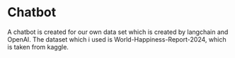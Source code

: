 # Chatbot
A chatbot is created for our own data set which is created by langchain and OpenAI.
The dataset which i used is World-Happiness-Report-2024, which is taken from kaggle.
